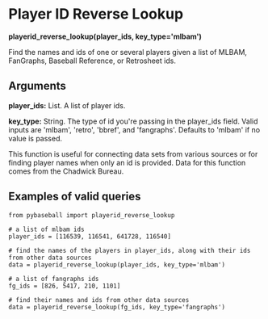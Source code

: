 # Player ID Reverse Lookup

__playerid_reverse_lookup(player_ids, key_type='mlbam')__

Find the names and ids of one or several players given a list of MLBAM, FanGraphs, Baseball Reference, or Retrosheet ids. 

## Arguments
__player_ids:__ List. A list of player ids.

__key_type:__ String. The type of id you're passing in the player_ids field. Valid inputs are 'mlbam', 'retro', 'bbref', and 'fangraphs'. Defaults to 'mlbam' if no value is passed. 
 
This function is useful for connecting data sets from various sources or for finding player names when only an id is provided. Data for this function comes from the Chadwick Bureau. 

## Examples of valid queries

~~~~
from pybaseball import playerid_reverse_lookup

# a list of mlbam ids
player_ids = [116539, 116541, 641728, 116540]

# find the names of the players in player_ids, along with their ids from other data sources
data = playerid_reverse_lookup(player_ids, key_type='mlbam')

# a list of fangraphs ids
fg_ids = [826, 5417, 210, 1101]

# find their names and ids from other data sources
data = playerid_reverse_lookup(fg_ids, key_type='fangraphs')
~~~~
